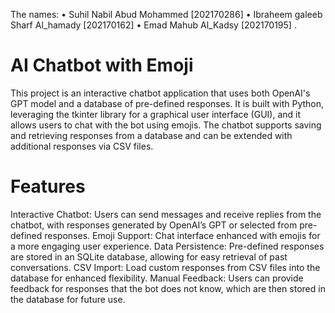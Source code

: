 The names: 
•	Suhil Nabil Abud Mohammed [202170286]
•	Ibraheem galeeb Sharf Al_hamady [202170162]
•	Emad Mahub Al_Kadsy [202170195]
.
# AI Chatbot with Emoji

This project is an interactive chatbot application that uses both OpenAI's GPT model and a database of pre-defined responses. It is built with Python, leveraging the tkinter library for a graphical user interface (GUI), and it allows users to chat with the bot using emojis. The chatbot supports saving and retrieving responses from a database and can be extended with additional responses via CSV files.

# Features
Interactive Chatbot: Users can send messages and receive replies from the chatbot, with responses generated by OpenAI’s GPT or selected from pre-defined responses.
Emoji Support: Chat interface enhanced with emojis for a more engaging user experience.
Data Persistence: Pre-defined responses are stored in an SQLite database, allowing for easy retrieval of past conversations.
CSV Import: Load custom responses from CSV files into the database for enhanced flexibility.
Manual Feedback: Users can provide feedback for responses that the bot does not know, which are then stored in the database for future use.
